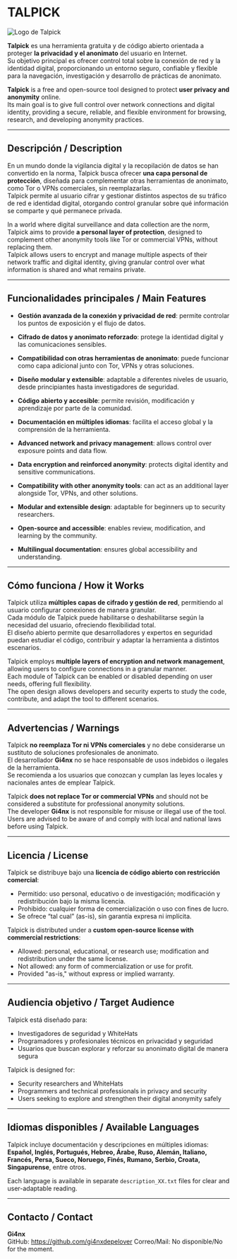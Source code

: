 # TALPICK

![Logo de Talpick](https://files.catbox.moe/q1sk57.png)

**Talpick** es una herramienta gratuita y de código abierto orientada a proteger **la privacidad y el anonimato** del usuario en Internet.  
Su objetivo principal es ofrecer control total sobre la conexión de red y la identidad digital, proporcionando un entorno seguro, confiable y flexible para la navegación, investigación y desarrollo de prácticas de anonimato.

**Talpick** is a free and open-source tool designed to protect **user privacy and anonymity** online.  
Its main goal is to give full control over network connections and digital identity, providing a secure, reliable, and flexible environment for browsing, research, and developing anonymity practices.

---

## Descripción / Description

En un mundo donde la vigilancia digital y la recopilación de datos se han convertido en la norma, Talpick busca ofrecer **una capa personal de protección**, diseñada para complementar otras herramientas de anonimato, como Tor o VPNs comerciales, sin reemplazarlas.  
Talpick permite al usuario cifrar y gestionar distintos aspectos de su tráfico de red e identidad digital, otorgando control granular sobre qué información se comparte y qué permanece privada.

In a world where digital surveillance and data collection are the norm, Talpick aims to provide **a personal layer of protection**, designed to complement other anonymity tools like Tor or commercial VPNs, without replacing them.  
Talpick allows users to encrypt and manage multiple aspects of their network traffic and digital identity, giving granular control over what information is shared and what remains private.

---

## Funcionalidades principales / Main Features

- **Gestión avanzada de la conexión y privacidad de red**: permite controlar los puntos de exposición y el flujo de datos.  
- **Cifrado de datos y anonimato reforzado**: protege la identidad digital y las comunicaciones sensibles.  
- **Compatibilidad con otras herramientas de anonimato**: puede funcionar como capa adicional junto con Tor, VPNs y otras soluciones.  
- **Diseño modular y extensible**: adaptable a diferentes niveles de usuario, desde principiantes hasta investigadores de seguridad.  
- **Código abierto y accesible**: permite revisión, modificación y aprendizaje por parte de la comunidad.  
- **Documentación en múltiples idiomas**: facilita el acceso global y la comprensión de la herramienta.  

- **Advanced network and privacy management**: allows control over exposure points and data flow.  
- **Data encryption and reinforced anonymity**: protects digital identity and sensitive communications.  
- **Compatibility with other anonymity tools**: can act as an additional layer alongside Tor, VPNs, and other solutions.  
- **Modular and extensible design**: adaptable for beginners up to security researchers.  
- **Open-source and accessible**: enables review, modification, and learning by the community.  
- **Multilingual documentation**: ensures global accessibility and understanding.

---

## Cómo funciona / How it Works

Talpick utiliza **múltiples capas de cifrado y gestión de red**, permitiendo al usuario configurar conexiones de manera granular.  
Cada módulo de Talpick puede habilitarse o deshabilitarse según la necesidad del usuario, ofreciendo flexibilidad total.  
El diseño abierto permite que desarrolladores y expertos en seguridad puedan estudiar el código, contribuir y adaptar la herramienta a distintos escenarios.

Talpick employs **multiple layers of encryption and network management**, allowing users to configure connections in a granular manner.  
Each module of Talpick can be enabled or disabled depending on user needs, offering full flexibility.  
The open design allows developers and security experts to study the code, contribute, and adapt the tool to different scenarios.

---

## Advertencias / Warnings

Talpick **no reemplaza Tor ni VPNs comerciales** y no debe considerarse un sustituto de soluciones profesionales de anonimato.  
El desarrollador **Gi4nx** no se hace responsable de usos indebidos o ilegales de la herramienta.  
Se recomienda a los usuarios que conozcan y cumplan las leyes locales y nacionales antes de emplear Talpick.

Talpick **does not replace Tor or commercial VPNs** and should not be considered a substitute for professional anonymity solutions.  
The developer **Gi4nx** is not responsible for misuse or illegal use of the tool.  
Users are advised to be aware of and comply with local and national laws before using Talpick.

---

## Licencia / License

Talpick se distribuye bajo una **licencia de código abierto con restricción comercial**:

- Permitido: uso personal, educativo o de investigación; modificación y redistribución bajo la misma licencia.  
- Prohibido: cualquier forma de comercialización o uso con fines de lucro.  
- Se ofrece “tal cual” (as-is), sin garantía expresa ni implícita.

Talpick is distributed under a **custom open-source license with commercial restrictions**:

- Allowed: personal, educational, or research use; modification and redistribution under the same license.  
- Not allowed: any form of commercialization or use for profit.  
- Provided "as-is," without express or implied warranty.

---

## Audiencia objetivo / Target Audience

Talpick está diseñado para:  
- Investigadores de seguridad y WhiteHats  
- Programadores y profesionales técnicos en privacidad y seguridad  
- Usuarios que buscan explorar y reforzar su anonimato digital de manera segura

Talpick is designed for:  
- Security researchers and WhiteHats  
- Programmers and technical professionals in privacy and security  
- Users seeking to explore and strengthen their digital anonymity safely

---

## Idiomas disponibles / Available Languages

Talpick incluye documentación y descripciones en múltiples idiomas:  
**Español, Inglés, Portugués, Hebreo, Árabe, Ruso, Alemán, Italiano, Francés, Persa, Sueco, Noruego, Finés, Rumano, Serbio, Croata, Singapurense**, entre otros.

Each language is available in separate `description_XX.txt` files for clear and user-adaptable reading.

---

## Contacto / Contact

**Gi4nx**  
GitHub: https://github.com/gi4nxdepelover
Correo/Mail: No disponible/No for the moment.
